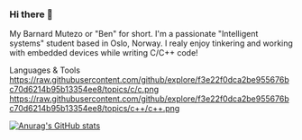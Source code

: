 ### Hi there 👋

My Barnard Mutezo or "Ben" for short. I'm a passionate "Intelligent systems" student based in Oslo, Norway. I realy enjoy tinkering and working with embedded devices while writing C/C++ code! 

Languages & Tools
https://raw.githubusercontent.com/github/explore/f3e22f0dca2be955676bc70d6214b95b13354ee8/topics/c/c.png
https://raw.githubusercontent.com/github/explore/f3e22f0dca2be955676bc70d6214b95b13354ee8/topics/c++/c++.png

[![Anurag's GitHub stats](https://github-readme-stats.vercel.app/api?username=benmutezo)](https://github.com/anuraghazra/github-readme-stats)
